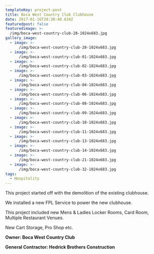```yaml
---
templateKey: project-post
title: Boca West Country Club Clubhouse
date: 2017-01-16T20:30:40.634Z
featuredpost: false
featuredimage: >-
  /img/boca-west-country-club-28-1024x683.jpg
gallery_image:
  - image: >-
      /img/boca-west-country-club-28-1024x683.jpg
  - image: >-
      /img/boca-west-country-club-01-1024x683.jpg
  - image: >-
      /img/boca-west-country-club-02-1024x683.jpg
  - image: >-
      /img/boca-west-country-club-03-1024x683.jpg
  - image: >-
      /img/boca-west-country-club-04-1024x683.jpg
  - image: >-
      /img/boca-west-country-club-06-1024x683.jpg
  - image: >-
      /img/boca-west-country-club-08-1024x683.jpg
  - image: >-
      /img/boca-west-country-club-09-1024x683.jpg
  - image: >-
      /img/boca-west-country-club-10-1024x683.jpg
  - image: >-
      /img/boca-west-country-club-11-1024x683.jpg
  - image: >-
      /img/boca-west-country-club-13-1024x683.jpg
  - image: >-
      /img/boca-west-country-club-14-1024x683.jpg
  - image: >-
      /img/boca-west-country-club-21-1024x683.jpg
  - image: >-
      /img/boca-west-country-club-32-1024x683.jpg
tags:
  - Hospitality
---
```

This project started off with the demolition of the existing clubhouse.

We installed a new FPL Service to power the new clubhouse.

This project included new Mens & Ladies Locker Rooms, Card Room, Multiple Restaurant Venues.

New Cart Storage, Pro Shop etc.

**Owner: Boca West Country Club**

**General Contractor: Hedrick Brothers Construction**
